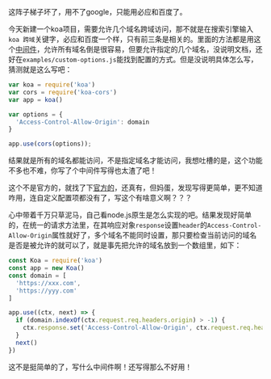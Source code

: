 这阵子梯子坏了，用不了google，只能用必应和百度了。

今天新建一个koa项目，需要允许几个域名跨域访问，那不就是在搜索引擎输入`koa 跨域`关键字，必应和百度一个样，只有前三条是相关的。里面的方法都是用这个[中间件](https://github.com/evert0n/koa-cors)，允许所有域名倒是很容易，但要允许指定的几个域名，没说明文档，还好在`examples/custom-options.js`能找到配置的方式。但是没说明具体怎么写，猜测就是这么写吧：

```js
var koa = require('koa')
var cors = require('koa-cors')
var app = koa()

var options = {
  'Access-Control-Allow-Origin': domain
}

app.use(cors(options));
```

结果就是所有的域名都能访问，不是指定域名才能访问，我想吐槽的是，这个功能不多也不难，你写了个中间件写得也太渣了吧！

这个不是官方的，就找了下[官方的](https://github.com/koajs/cors)，还真有，但妈蛋，发现写得更简单，更不知道咋用，连自定义配置项都没有了，写这个有啥意义啊？？？

心中带着千万只草泥马，自己看node.js原生是怎么实现的吧。结果发现好简单的，在统一的请求方法里，在其响应对象`response`设置`header`的`Access-Control-Allow-Origin`属性就好了，多个域名不能同时设置，那只要检查当前访问的域名是否是被允许的就可以了，就是事先把允许的域名放到一个数组里，如下：

```js
const Koa = require('koa')
const app = new Koa()
const domain = [
  'https://xxx.com',
  'https://yyy.com'
]

app.use((ctx, next) => {
  if (domain.indexOf(ctx.request.req.headers.origin) > -1) {
    ctx.response.set('Access-Control-Allow-Origin', ctx.request.req.headers.origin)
  }
  next()
})
```

这不是挺简单的了，写什么中间件啊！还写得那么不好用！
